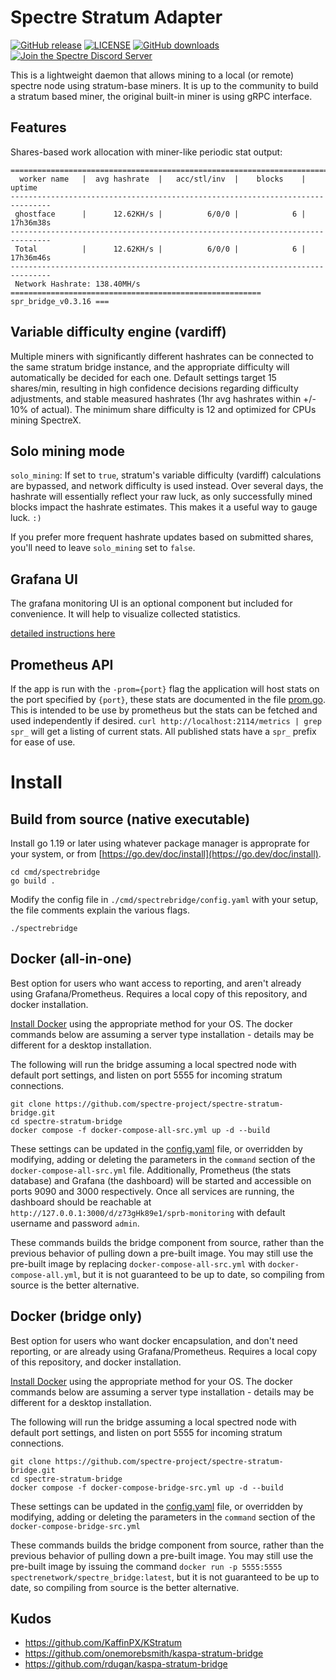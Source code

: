 # Spectre Stratum Adapter

[![GitHub release](https://img.shields.io/github/v/release/spectre-project/spectre-stratum-bridge.svg)](https://github.com/spectre-project/spectre-stratum-bridge/releases)
[![LICENSE](https://img.shields.io/badge/License-MIT-yellow.svg)](https://github.com/spectre-project/spectre-stratum-bridge/blob/main/LICENSE)
[![GitHub downloads](https://img.shields.io/github/downloads/spectre-project/spectre-stratum-bridge/total.svg)](https://github.com/spectre-project/spectre-stratum-bridge/releases)
[![Join the Spectre Discord Server](https://img.shields.io/discord/1233113243741061240.svg?label=&logo=discord&logoColor=ffffff&color=5865F2)](https://discord.com/invite/FZPYpwszcF)

This is a lightweight daemon that allows mining to a local (or remote)
spectre node using stratum-base miners. It is up to the community to
build a stratum based miner, the original built-in miner is using gRPC
interface.

## Features

Shares-based work allocation with miner-like periodic stat output:

```
===============================================================================
  worker name   |  avg hashrate  |   acc/stl/inv  |    blocks    |    uptime
-------------------------------------------------------------------------------
 ghostface      |      12.62KH/s |          6/0/0 |            6 |   17h36m38s
-------------------------------------------------------------------------------
 Total          |      12.62KH/s |          6/0/0 |            6 |   17h36m46s
-------------------------------------------------------------------------------
 Network Hashrate: 138.40MH/s
======================================================== spr_bridge_v0.3.16 ===
```

## Variable difficulty engine (vardiff)

Multiple miners with significantly different hashrates can be connected
to the same stratum bridge instance, and the appropriate difficulty
will automatically be decided for each one. Default settings target
15 shares/min, resulting in high confidence decisions regarding
difficulty adjustments, and stable measured hashrates (1hr avg
hashrates within +/- 10% of actual). The minimum share difficulty is 12
and optimized for CPUs mining SpectreX.

## Solo mining mode

`solo_mining`: If set to `true`, stratum's variable difficulty (vardiff)
calculations are bypassed, and network difficulty is used instead.
Over several days, the hashrate will essentially reflect your raw luck, as only 
successfully mined blocks impact the hashrate estimates. This makes it a useful
way to gauge luck. `:)`

If you prefer more frequent hashrate updates based on submitted shares, you'll
need to leave `solo_mining` set to `false`.

## Grafana UI

The grafana monitoring UI is an optional component but included for
convenience. It will help to visualize collected statistics.

[detailed instructions here](docs/monitoring-setup.md)

## Prometheus API

If the app is run with the `-prom={port}` flag the application will host
stats on the port specified by `{port}`, these stats are documented in
the file [prom.go](src/spectrestratum/prom.go). This is intended to be use
by prometheus but the stats can be fetched and used independently if
desired. `curl http://localhost:2114/metrics | grep spr_` will get a
listing of current stats. All published stats have a `spr_` prefix for
ease of use.

# Install

## Build from source (native executable)

Install go 1.19 or later using whatever package manager is approprate
for your system, or from [https://go.dev/doc/install](https://go.dev/doc/install).

```
cd cmd/spectrebridge
go build .
```

Modify the config file in `./cmd/spectrebridge/config.yaml` with your setup,
the file comments explain the various flags.

```
./spectrebridge
```

## Docker (all-in-one)

Best option for users who want access to reporting, and aren't already
using Grafana/Prometheus. Requires a local copy of this repository, and
docker installation.

[Install Docker](https://docs.docker.com/engine/install/) using the
appropriate method for your OS. The docker commands below are assuming a
server type installation - details may be different for a desktop
installation.

The following will run the bridge assuming a local spectred node with
default port settings, and listen on port 5555 for incoming stratum
connections.

```
git clone https://github.com/spectre-project/spectre-stratum-bridge.git
cd spectre-stratum-bridge
docker compose -f docker-compose-all-src.yml up -d --build
```

These settings can be updated in the [config.yaml](cmd/spectrebridge/config.yaml)
file, or overridden by modifying, adding or deleting the parameters in the
`command` section of the `docker-compose-all-src.yml` file. Additionally,
Prometheus (the stats database) and Grafana (the dashboard) will be
started and accessible on ports 9090 and 3000 respectively. Once all
services are running, the dashboard should be reachable at
`http://127.0.0.1:3000/d/z73gHk89e1/sprb-monitoring` with default
username and password `admin`.

These commands builds the bridge component from source, rather than
the previous behavior of pulling down a pre-built image. You may still
use the pre-built image by replacing `docker-compose-all-src.yml` with
`docker-compose-all.yml`, but it is not guaranteed to be up to date, so
compiling from source is the better alternative.

## Docker (bridge only)

Best option for users who want docker encapsulation, and don't need
reporting, or are already using Grafana/Prometheus. Requires a local
copy of this repository, and docker installation.

[Install Docker](https://docs.docker.com/engine/install/) using the
appropriate method for your OS. The docker commands below are assuming a
server type installation - details may be different for a desktop
installation.

The following will run the bridge assuming a local spectred node with
default port settings, and listen on port 5555 for incoming stratum
connections.

```
git clone https://github.com/spectre-project/spectre-stratum-bridge.git
cd spectre-stratum-bridge
docker compose -f docker-compose-bridge-src.yml up -d --build
```

These settings can be updated in the [config.yaml](cmd/spectrebridge/config.yaml)
file, or overridden by modifying, adding or deleting the parameters in the
`command` section of the `docker-compose-bridge-src.yml`

These commands builds the bridge component from source, rather than the
previous behavior of pulling down a pre-built image. You may still use
the pre-built image by issuing the command `docker run -p 5555:5555 spectrenetwork/spectre_bridge:latest`,
but it is not guaranteed to be up to date, so compiling from source is
the better alternative.

## Kudos

- https://github.com/KaffinPX/KStratum
- https://github.com/onemorebsmith/kaspa-stratum-bridge
- https://github.com/rdugan/kaspa-stratum-bridge
